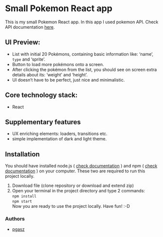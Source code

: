 # Small Pokemon React app
This is my small Pokemon React app. In this app I used pokemon API. Check API documentation [here](https://pokeapi.co/ "Pokemon API").

## UI Preview:
- List with initial 20 Pokémons, containing basic information like: ‘name’, `type` and ‘sprite’.
- Button to load more pokémons onto a screen.
- After clicking the pokémon from the list, you should see on screen extra details about its: ‘weight’ and ‘height’.
- UI doesn’t have to be perfect, just nice and minimalistic.
## Core technology stack:
- React
## Supplementary features
- UX enriching elements: loaders, transitions etc.
- simple implementation of dark and light theme.

## Installation
You should have installed node.js ( [check documentation](https://nodejs.org/en/ "check documentation") ) and npm ( [check documentation](https://docs.npmjs.com/downloading-and-installing-node-js-and-npm "check documentation") ) on your computer. These two are required to run this project locally.
1. Download file (clone repository or download and extend zip)
2. Open your terminal in the project directory and type 2 commands: \
   `npm install` 
   \
    `npm start` \
Now you are ready to use the project locally. Have fun! :-D

### Authors
- [pgasz](https://github.com/pgasz "pgasz")

